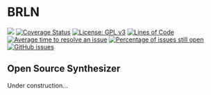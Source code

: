 # BRLN
![](https://github.com/etk70182/brln/workflows/build/badge.svg)
[![Coverage Status](https://coveralls.io/repos/github/etk70182/brln/badge.svg?branch=feature_branch)](https://coveralls.io/github/etk70182/brln?branch=feature_branch)
[![License: GPL v3](https://img.shields.io/badge/License-GPLv3-blue.svg)](https://www.gnu.org/licenses/gpl-3.0)
[![Lines of Code](https://tokei.rs/b1/github/etk70182/brln)](https://github.com/Aaronepower/tokei)
[![Average time to resolve an issue](http://isitmaintained.com/badge/resolution/etk70182/brln.svg)](http://isitmaintained.com/project/etk70182/brln "Average time to resolve an issue")
[![Percentage of issues still open](http://isitmaintained.com/badge/open/etk70182/brln.svg)](http://isitmaintained.com/project/etk70182/brln "Percentage of issues still open")
[![GitHub issues](https://img.shields.io/github/issues/etk70182/brln.svg)](https://GitHub.com/etk70182/brln/issues/)
## Open Source Synthesizer

Under construction...
